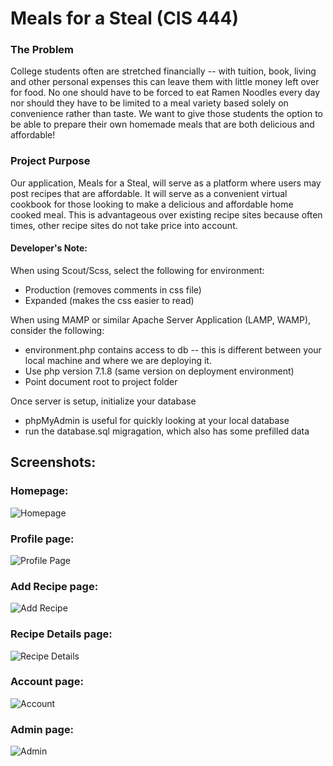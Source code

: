 # Meals for a Steal (CIS 444)

### The Problem

College   students   often   are   stretched   financially   --   with   tuition,   book,   living   and   other   personal   expenses this   can   leave   them   with   little   money   left   over   for   food.   No   one   should   have   to   be   forced   to   eat   Ramen Noodles   every   day   nor   should   they   have   to   be   limited   to   a   meal   variety   based   solely   on   convenience rather   than   taste.   We   want   to   give   those   students   the   option   to   be   able   to   prepare   their   own   homemade meals   that   are   both   delicious    and    affordable!

### Project Purpose
Our   application,   Meals   for   a   Steal,   will   serve   as   a   platform   where   users   may   post   recipes   that   are affordable.   It   will   serve   as   a   convenient   virtual   cookbook   for   those   looking   to   make   a   delicious   and affordable   home   cooked   meal.   This   is   advantageous   over   existing   recipe   sites   because   often   times,   other recipe   sites   do   not   take   price   into   account.

#### Developer's Note:

When using Scout/Scss, select the following for environment:

 * Production (removes comments in css file)
 * Expanded (makes the css easier to read)

When using MAMP or similar Apache Server Application (LAMP, WAMP), consider the following:

 * environment.php contains access to db -- this is different between your local machine and where we are deploying it.
 * Use php version 7.1.8 (same version on deployment environment)
 * Point document root to project folder
 
Once server is setup, initialize your database
 * phpMyAdmin is useful for quickly looking at your local database
 * run the database.sql migragation, which also has some prefilled data

## Screenshots:

### Homepage:
![Homepage](https://user-images.githubusercontent.com/11904444/37320629-d8152876-2631-11e8-9e8e-aeceeacd0626.png)

### Profile page:
![Profile Page](https://user-images.githubusercontent.com/11904444/37320631-d87ec20e-2631-11e8-9d38-7c2fa9b2e132.png)

### Add Recipe page:
![Add Recipe](https://user-images.githubusercontent.com/11904444/37320633-d8978e42-2631-11e8-8084-affb7546a5af.png)

### Recipe Details page:
![Recipe Details](https://user-images.githubusercontent.com/11904444/37320635-d8d91934-2631-11e8-80fd-374075e2be03.png)

### Account page:
![Account](https://user-images.githubusercontent.com/11904444/37320634-d8b1a98a-2631-11e8-9368-1c5864db248d.png)

### Admin page:
![Admin](https://user-images.githubusercontent.com/11904444/37320759-6b839278-2632-11e8-9921-b3ed5b52be2e.png)
